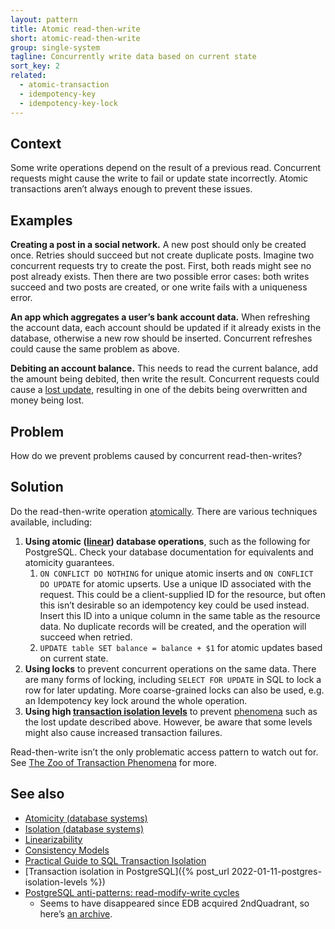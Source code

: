 ```yaml
---
layout: pattern
title: Atomic read-then-write
short: atomic-read-then-write
group: single-system
tagline: Concurrently write data based on current state
sort_key: 2
related:
  - atomic-transaction
  - idempotency-key
  - idempotency-key-lock
---
```


## Context

Some write operations depend on the result of a previous read. Concurrent requests might cause the write to fail or update state incorrectly. Atomic transactions aren’t always enough to prevent these issues.

## Examples

**Creating a post in a social network.** A new post should only be created once. Retries should succeed but not create duplicate posts. Imagine two concurrent requests try to create the post. First, both reads might see no post already exists. Then there are two possible error cases: both writes succeed and two posts are created, or one write fails with a uniqueness error.

**An app which aggregates a user’s bank account data.** When refreshing the account data, each account should be updated if it already exists in the database, otherwise a new row should be inserted. Concurrent refreshes could cause the same problem as above.

**Debiting an account balance.** This needs to read the current balance, add the amount being debited, then write the result. Concurrent requests could cause a [lost update](https://begriffs.com/posts/2017-08-01-practical-guide-sql-isolation.html#lost-update), resulting in one of the debits being overwritten and money being lost.

## Problem

How do we prevent problems caused by concurrent read-then-writes?

## Solution

Do the read-then-write operation [atomically](https://en.wikipedia.org/wiki/Linearizability). There are various techniques available, including:

1. **Using atomic ([linear](https://en.wikipedia.org/wiki/Linearizability)) database operations**, such as the following for PostgreSQL. Check your database documentation for equivalents and atomicity guarantees.
    1. `ON CONFLICT DO NOTHING` for unique atomic inserts and `ON CONFLICT DO UPDATE` for atomic upserts. Use a unique ID associated with the request. This could be a client-supplied ID for the resource, but often this isn’t desirable so an idempotency key could be used instead. Insert this ID into a unique column in the same table as the resource data. No duplicate records will be created, and the operation will succeed when retried.
    2. `UPDATE table SET balance = balance + $1` for atomic updates based on current state.
2. **Using locks** to prevent concurrent operations on the same data. There are many forms of locking, including `SELECT FOR UPDATE` in SQL to lock a row for later updating. More coarse-grained locks can also be used, e.g. an Idempotency key lock around the whole operation.
3. **Using high [transaction isolation levels](https://en.wikipedia.org/wiki/Isolation_(database_systems)#Isolation_levels)** to prevent [phenomena](https://begriffs.com/posts/2017-08-01-practical-guide-sql-isolation.html#the-zoo-of-transaction-phenomena) such as the lost update described above. However, be aware that some levels might also cause increased transaction failures.

Read-then-write isn’t the only problematic access pattern to watch out for. See [The Zoo of Transaction Phenomena](https://begriffs.com/posts/2017-08-01-practical-guide-sql-isolation.html#the-zoo-of-transaction-phenomena) for more.

## See also

- [Atomicity (database systems)](https://en.wikipedia.org/wiki/Atomicity_(database_systems))
- [Isolation (database systems)](https://en.wikipedia.org/wiki/Isolation_(database_systems))
- [Linearizability](https://en.wikipedia.org/wiki/Linearizability)
- [Consistency Models](https://jepsen.io/consistency)
- [Practical Guide to SQL Transaction Isolation](https://begriffs.com/posts/2017-08-01-practical-guide-sql-isolation.html)
- [Transaction isolation in PostgreSQL]({% post_url 2022-01-11-postgres-isolation-levels %})
- [PostgreSQL anti-patterns: read-modify-write cycles](https://www.2ndquadrant.com/en/blog/postgresql-anti-patterns-read-modify-write-cycles/)
  - Seems to have disappeared since EDB acquired 2ndQuadrant, so here’s [an archive](https://web.archive.org/web/20220827020902/https://www.2ndquadrant.com/en/blog/postgresql-anti-patterns-read-modify-write-cycles/).
